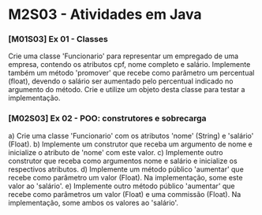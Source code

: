 # M2S03 - Atividades em Java

### [M01S03] Ex 01 - Classes

Crie uma classe 'Funcionario' para representar um empregado de uma empresa, contendo os atributos cpf, nome completo e salário.
Implemente também um método 'promover' que recebe como parâmetro um percentual (float), devendo o salário ser aumentado pelo percentual indicado no argumento do método.
Crie e utilize um objeto desta classe para testar a implementação.

### [M02S03] Ex 02 - POO: construtores e sobrecarga

a) Crie uma classe 'Funcionario' com os atributos 'nome' (String) e 'salário' (Float).
b) Implemente um construtor que receba um argumento de nome e inicialize o atributo de 'nome' com este valor.
c) Implemente outro construtor que receba como argumentos nome e salário e inicialize os respectivos atributos.
d) Implemente um método público 'aumentar' que recebe como parâmetro um valor (Float). Na implementação, some este valor ao 'salário'.
e) Implemente outro método público 'aumentar' que recebe como parâmetros um valor (Float) e uma commissão (Float). Na implementação,
some ambos os valores ao 'salário'.
